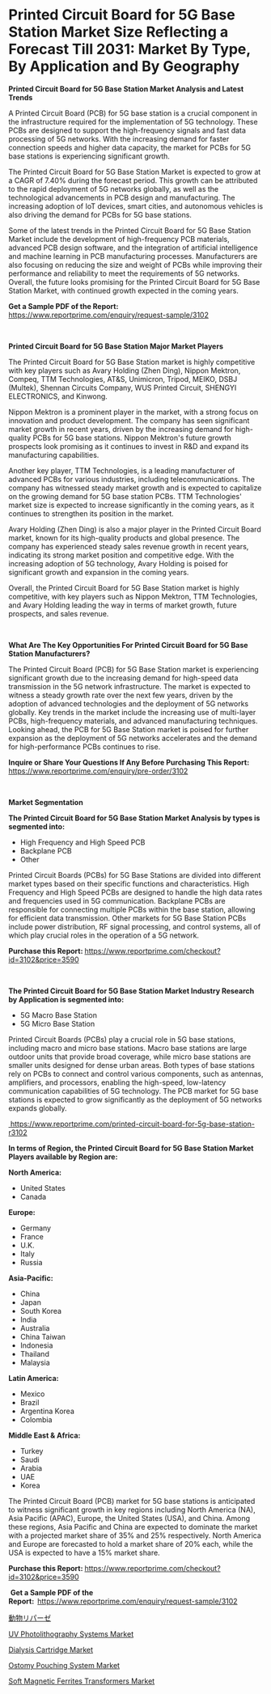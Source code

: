 <p><h1>Printed Circuit Board for 5G Base Station Market Size Reflecting a Forecast Till 2031: Market By Type, By Application and By Geography</h1></p><p><strong>Printed Circuit Board for 5G Base Station Market Analysis and Latest Trends</strong></p>
<p><p>A Printed Circuit Board (PCB) for 5G base station is a crucial component in the infrastructure required for the implementation of 5G technology. These PCBs are designed to support the high-frequency signals and fast data processing of 5G networks. With the increasing demand for faster connection speeds and higher data capacity, the market for PCBs for 5G base stations is experiencing significant growth.</p><p>The Printed Circuit Board for 5G Base Station Market is expected to grow at a CAGR of 7.40% during the forecast period. This growth can be attributed to the rapid deployment of 5G networks globally, as well as the technological advancements in PCB design and manufacturing. The increasing adoption of IoT devices, smart cities, and autonomous vehicles is also driving the demand for PCBs for 5G base stations.</p><p>Some of the latest trends in the Printed Circuit Board for 5G Base Station Market include the development of high-frequency PCB materials, advanced PCB design software, and the integration of artificial intelligence and machine learning in PCB manufacturing processes. Manufacturers are also focusing on reducing the size and weight of PCBs while improving their performance and reliability to meet the requirements of 5G networks. Overall, the future looks promising for the Printed Circuit Board for 5G Base Station Market, with continued growth expected in the coming years.</p></p>
<p><strong>Get a Sample PDF of the Report:&nbsp;</strong> <a href="https://www.reportprime.com/enquiry/request-sample/3102">https://www.reportprime.com/enquiry/request-sample/3102</a></p>
<p>&nbsp;</p>
<p><strong>Printed Circuit Board for 5G Base Station Major Market Players</strong></p>
<p><p>The Printed Circuit Board for 5G Base Station market is highly competitive with key players such as Avary Holding (Zhen Ding), Nippon Mektron, Compeq, TTM Technologies, AT&S, Unimicron, Tripod, MEIKO, DSBJ (Multek), Shennan Circuits Company, WUS Printed Circuit, SHENGYI ELECTRONICS, and Kinwong. </p><p>Nippon Mektron is a prominent player in the market, with a strong focus on innovation and product development. The company has seen significant market growth in recent years, driven by the increasing demand for high-quality PCBs for 5G base stations. Nippon Mektron's future growth prospects look promising as it continues to invest in R&D and expand its manufacturing capabilities.</p><p>Another key player, TTM Technologies, is a leading manufacturer of advanced PCBs for various industries, including telecommunications. The company has witnessed steady market growth and is expected to capitalize on the growing demand for 5G base station PCBs. TTM Technologies' market size is expected to increase significantly in the coming years, as it continues to strengthen its position in the market.</p><p>Avary Holding (Zhen Ding) is also a major player in the Printed Circuit Board market, known for its high-quality products and global presence. The company has experienced steady sales revenue growth in recent years, indicating its strong market position and competitive edge. With the increasing adoption of 5G technology, Avary Holding is poised for significant growth and expansion in the coming years.</p><p>Overall, the Printed Circuit Board for 5G Base Station market is highly competitive, with key players such as Nippon Mektron, TTM Technologies, and Avary Holding leading the way in terms of market growth, future prospects, and sales revenue.</p></p>
<p>&nbsp;</p>
<p><strong>What Are The Key Opportunities For Printed Circuit Board for 5G Base Station Manufacturers?</strong></p>
<p><p>The Printed Circuit Board (PCB) for 5G Base Station market is experiencing significant growth due to the increasing demand for high-speed data transmission in the 5G network infrastructure. The market is expected to witness a steady growth rate over the next few years, driven by the adoption of advanced technologies and the deployment of 5G networks globally. Key trends in the market include the increasing use of multi-layer PCBs, high-frequency materials, and advanced manufacturing techniques. Looking ahead, the PCB for 5G Base Station market is poised for further expansion as the deployment of 5G networks accelerates and the demand for high-performance PCBs continues to rise.</p></p>
<p><strong>Inquire or Share Your Questions If Any Before Purchasing This Report:</strong> <a href="https://www.reportprime.com/enquiry/pre-order/3102">https://www.reportprime.com/enquiry/pre-order/3102</a></p>
<p>&nbsp;</p>
<p><strong>Market Segmentation</strong></p>
<p><strong>The Printed Circuit Board for 5G Base Station Market Analysis by types is segmented into:</strong></p>
<p><ul><li>High Frequency and High Speed PCB</li><li>Backplane PCB</li><li>Other</li></ul></p>
<p><p>Printed Circuit Boards (PCBs) for 5G Base Stations are divided into different market types based on their specific functions and characteristics. High Frequency and High Speed PCBs are designed to handle the high data rates and frequencies used in 5G communication. Backplane PCBs are responsible for connecting multiple PCBs within the base station, allowing for efficient data transmission. Other markets for 5G Base Station PCBs include power distribution, RF signal processing, and control systems, all of which play crucial roles in the operation of a 5G network.</p></p>
<p><strong>Purchase this Report:&nbsp;</strong><a href="https://www.reportprime.com/checkout?id=3102&price=3590">https://www.reportprime.com/checkout?id=3102&price=3590</a></p>
<p>&nbsp;</p>
<p><strong>The Printed Circuit Board for 5G Base Station Market Industry Research by Application is segmented into:</strong></p>
<p><ul><li>5G Macro Base Station</li><li>5G Micro Base Station</li></ul></p>
<p><p>Printed Circuit Boards (PCBs) play a crucial role in 5G base stations, including macro and micro base stations. Macro base stations are large outdoor units that provide broad coverage, while micro base stations are smaller units designed for dense urban areas. Both types of base stations rely on PCBs to connect and control various components, such as antennas, amplifiers, and processors, enabling the high-speed, low-latency communication capabilities of 5G technology. The PCB market for 5G base stations is expected to grow significantly as the deployment of 5G networks expands globally.</p></p>
<p><a href="https://www.reportprime.com/printed-circuit-board-for-5g-base-station-r3102">&nbsp;https://www.reportprime.com/printed-circuit-board-for-5g-base-station-r3102</a></p>
<p><strong>In terms of Region, the Printed Circuit Board for 5G Base Station Market Players available by Region are:</strong></p>
<p>
    <p> <strong> North America: </strong>
        <ul>
            <li>United States</li>
            <li>Canada</li>
        </ul>
        </p> 
    <p> <strong> Europe: </strong>
        <ul>
            <li>Germany</li>
            <li>France</li>
            <li>U.K.</li>
            <li>Italy</li>
            <li>Russia</li>
        </ul>
        </p> 
    <p> <strong> Asia-Pacific: </strong>
        <ul>
            <li>China</li>
            <li>Japan</li>
            <li>South Korea</li>
            <li>India</li>
            <li>Australia</li>
            <li>China Taiwan</li>
            <li>Indonesia</li>
            <li>Thailand</li>
            <li>Malaysia</li>
        </ul>
        </p> 
    <p> <strong> Latin America: </strong>
        <ul>
            <li>Mexico</li>
            <li>Brazil</li>
            <li>Argentina Korea</li>
            <li>Colombia</li>
        </ul>
        </p> 
    <p> <strong> Middle East & Africa: </strong>
        <ul>
            <li>Turkey</li>
            <li>Saudi</li>
            <li>Arabia</li>
            <li>UAE</li>
            <li>Korea</li>
        </ul>
    </p>
    </p>
<p><p>The Printed Circuit Board (PCB) market for 5G base stations is anticipated to witness significant growth in key regions including North America (NA), Asia Pacific (APAC), Europe, the United States (USA), and China. Among these regions, Asia Pacific and China are expected to dominate the market with a projected market share of 35% and 25% respectively. North America and Europe are forecasted to hold a market share of 20% each, while the USA is expected to have a 15% market share.</p></p>
<p><strong>Purchase this Report: </strong><a href="https://www.reportprime.com/checkout?id=3102&price=3590">https://www.reportprime.com/checkout?id=3102&price=3590</a></p>
<p>&nbsp;<strong>Get a Sample PDF of the Report:&nbsp;&nbsp;</strong><a href="https://www.reportprime.com/enquiry/request-sample/3102">https://www.reportprime.com/enquiry/request-sample/3102</a></p>
<p><strong></strong></p>
<p><p><a href="https://github.com/LeoraEber/Market-Research-Report-List-1/blob/main/667843929717.md">動物リパーゼ</a></p><p><a href="https://medium.com/@kaylagreenj1521/uv-photolithography-systems-industry-analysis-report-its-market-size-growing-with-a-cagr-of-4-5-5f489fb00bf1">UV Photolithography Systems Market</a></p><p><a href="https://issuu.com/reportprime-2/docs/dialysis-cartridge-market-size-2030.pptx">Dialysis Cartridge Market</a></p><p><a href="https://issuu.com/reportprime-2/docs/ostomy-pouching-system-market-size-2030.pptx">Ostomy Pouching System Market</a></p><p><a href="https://github.com/riwar777/Market-Research-Report-List-1/blob/main/soft-magnetic-ferrites-transformers-market.md">Soft Magnetic Ferrites Transformers Market</a></p></p>